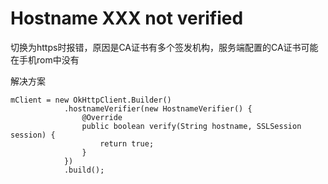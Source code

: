 # Hostname XXX not verified

切换为https时报错，原因是CA证书有多个签发机构，服务端配置的CA证书可能在手机rom中没有

解决方案

```
mClient = new OkHttpClient.Builder()
            .hostnameVerifier(new HostnameVerifier() {
                @Override
                public boolean verify(String hostname, SSLSession session) {
                    return true;
                }
            })
            .build();
```